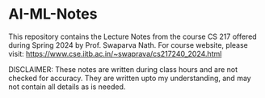 # AI-ML-Notes
This repository contains the Lecture Notes from the course CS 217 offered during Spring 2024 by Prof. Swaparva Nath.
For course website, please visit: https://www.cse.iitb.ac.in/~swaprava/cs217240_2024.html

DISCLAIMER: These notes are written during class hours and are not checked for accuracy. 
They are written upto my understanding, and may not contain all details as is needed.
